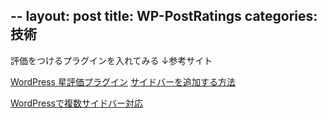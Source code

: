 --
layout: post
title: WP-PostRatings
categories: 技術
--

評価をつけるプラグインを入れてみる
↓参考サイト

<a href="http://www.scratchbrain.net/blog/ver2/entries/001369.html" target="_blank">WordPress 星評価プラグイン</a>
<a href="http://www.wakal.net/wordpress-sidebaradd.html" target="_blank">サイドバーを追加する方法</a>

<a href="http://blog.i-rng.com/wp/?p=52" target="_blank">WordPressで複数サイドバー対応</a>

